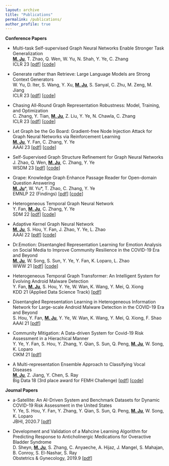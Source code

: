 ```yaml
---
layout: archive
title: "Publications"
permalink: /publications/
author_profile: true
---
```


<!-- **Pre-prints** -->

**Conference Papers**

* Multi-task Self-supervised Graph Neural Networks Enable Stronger Task Generalization <br>
  **<u>M. Ju</u>**, T. Zhao, Q. Wen, W. Yu, N. Shah, Y. Ye, C. Zhang <br>
  ICLR 23 \[[pdf](https://openreview.net/forum?id=1tHAZRqftM)\] \[[code](https://github.com/jumxglhf/ParetoGNN)\]

* Generate rather than Retrieve: Large Language Models are Strong Context Generators <br>
  W. Yu, D. Iter, S. Wang, Y. Xu, **<u>M. Ju</u>**, S. Sanyal, C. Zhu, M. Zeng, M. Jiang<br>
  ICLR 23 \[[pdf](ttps://openreview.net/forum?id=fB0hRu9GZUS)\] \[[code](ttps://openreview.net/forum?id=fB0hRu9GZUS)\]

* Chasing All-Round Graph Representation Robustness: Model, Training, and Optimization <br>
  C. Zhang, Y. Tian, **<u>M. Ju</u>**, Z. Liu, Y. Ye, N. Chawla,  C. Zhang<br>
  ICLR 23 \[[pdf](https://openreview.net/forum?id=7jk5gWjC18M)\] \[[code](https://openreview.net/forum?id=7jk5gWjC18M)\]

* Let Graph be the Go Board: Gradient-free Node Injection Attack for Graph Neural Networks via Reinforcement Learning <br>
  **<u>M. Ju</u>**, Y. Fan, C. Zhang, Y. Ye <br>
  AAAI 23 \[[pdf](https://arxiv.org/abs/2211.10782)\] \[[code](https://github.com/jumxglhf/G2A2C)\]

* Self-Supervised Graph Structure Refinement for Graph Neural Networks <br>
  J. Zhao, Q. Wen, **<u>M. Ju</u>**, C. Zhang, Y. Ye <br>
  WSDM 23 \[[pdf](https://arxiv.org/abs/2211.06545)\] \[[code](https://github.com/AndyJZhao/WSDM23-GSR)\]

* Grape: Knowledge Graph Enhance Passage Reader for Open-domain Question Answering <br>
  **<u>M. Ju</u>**\*, W. Yu\*, T. Zhao, C. Zhang, Y. Ye <br>
  EMNLP 22 (Findings) \[[pdf](http://arxiv.org/abs/2210.02933)\] \[[code](https://github.com/jumxglhf/GRAPE)\]

* Heterogeneous Temporal Graph Neural Network <br>
  Y. Fan, **<u>M. Ju</u>**, C. Zhang, Y. Ye <br>
  SDM 22 \[[pdf](https://epubs.siam.org/doi/abs/10.1137/1.9781611977172.74)\] \[[code](https://github.com/YesLab-Code/HTGNN)\] 

* Adaptive Kernel Graph Neural Network <br>
  **<u>M. Ju</u>**, S. Hou, Y. Fan, J. Zhao, Y. Ye, L. Zhao <br>
  AAAI 22 \[[pdf](https://www.aaai.org/AAAI22Papers/AAAI-3877.JuM.pdf)\] \[[code](https://github.com/jumxglhf/AKGNN)\] 

* Dr.Emotion: Disentangled Representation Learning for Emotion Analysis on Social Media to Improve Community Resilience in the COVID-19 Era and Beyond <br>
  **<u>M. Ju</u>**, W. Song, S. Sun, Y. Ye, Y. Fan, K. Loparo, L. Zhao <br>
  WWW 21 \[[pdf](https://dl.acm.org/doi/abs/10.1145/3442381.3449961)\] \[[code](https://github.com/www2021DrEmotion/www2021DrEmotion)\] 

* Heterogeneous Temporal Graph Transformer: An Intelligent System for Evolving Android Malware Detection <br>
  Y. Fan, **<u>M. Ju</u>**, S. Hou, Y. Ye, W. Wan, K. Wang, Y. Mei, Q. Xiong <br>
  KDD 21 (Applied Data Science Track) \[[pdf](https://dl.acm.org/doi/abs/10.1145/3447548.3467168)\]  

* Disentangled Representation Learning in Heterogeneous Information Network for Large-scale Android Malware Detection in the COVID-19 Era and Beyond <br>
  S. Hou, Y. Fan, **<u>M. Ju</u>**, Y. Ye, W. Wan, K. Wang, Y. Mei, Q. Xiong, F. Shao <br>
  AAAI 21 \[[pdf](https://ojs.aaai.org/index.php/AAAI/article/view/16947)\]  

* Community Mitigation: A Data-driven System for Covid-19 Risk Assessment in a Hierachical Manner <br>
  Y. Ye, Y. Fan, S. Hou, Y. Zhang, Y. Qian, S. Sun, Q. Peng, **<u>M. Ju</u>**, W. Song, K. Loparo <br>
  CIKM 21 \[[pdf](https://dl.acm.org/doi/abs/10.1145/3340531.3412753)\]  

* A Multi-representation Ensemble Approach to Classifying Vocal Diseases <br>
  **<u>M. Ju</u>**, Z. Jiang, Y. Chen, S. Ray <br>
  Big Data 18 (3rd place award for FEMH Challenge) \[[pdf](https://ieeexplore.ieee.org/abstract/document/8622093/)\] \[[code](https://github.com/jumxglhf/ieee_audio)\] 

**Journal Papers**

* a-Satellite: An AI-Driven System and Benchmark Datasets for Dynamic COVID-19 Risk Assessment in the United States <br>
  Y. Ye, S. Hou, Y. Fan, Y. Zhang, Y. Qian, S. Sun, Q. Peng, **<u>M. Ju</u>**, W. Song, K. Loparo <br>
  JBHI, 2020.7 \[[pdf](https://ieeexplore.ieee.org/abstract/document/9141399)\]  

* Development and Validation of a Mahcine Learning Algorithm for Predicting Response to Anticholinergic Medications for Overactive Bladder Syndrome <br>
  D. Sheyn, **<u>M. Ju</u>**, S. Zhang, C. Anyaeche, A. Hijaz, J. Mangel, S. Mahajan, B. Conroy, S. El-Nashar, S. Ray <br>
  Obstetrics & Gynecology, 2019.9 \[[pdf](https://journals.lww.com/greenjournal/Fulltext/2019/11000/Development_and_Validation_of_a_Machine_Learning.8.aspx)\]  